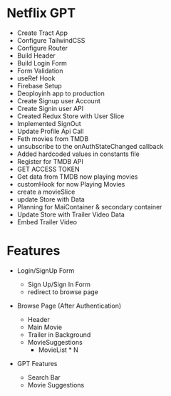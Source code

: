 # Netflix GPT

- Create Tract App
- Configure TailwindCSS
- Configure Router
- Build Header
- Build Login Form
- Form Validation
- useRef Hook
- Firebase Setup
- Deoployinh app to production
- Create Signup user Account
- Create Signin user API
- Created Redux Store with User Slice
- Implemented SignOut
- Update Profile Api Call
- Feth movies from TMDB
- unsubscribe to the onAuthStateChanged callback
- Added hardcoded values in constants file
- Register for TMDB API
- GET ACCESS TOKEN
- Get data from TMDB now playing movies
- customHook for now Playing Movies
- create a movieSlice
- update Store with Data
- Planning for MaiContainer & secondary container
- Update Store with Trailer Video Data
- Embed Trailer Video

# Features

- Login/SignUp Form

  - Sign Up/Sign In Form
  - redirect to browse page

- Browse Page (After Authentication)

  - Header
  - Main Movie
  - Trailer in Background
  - MovieSuggestions
    - MovieList \* N

- GPT Features
  - Search Bar
  - Movie Suggestions
